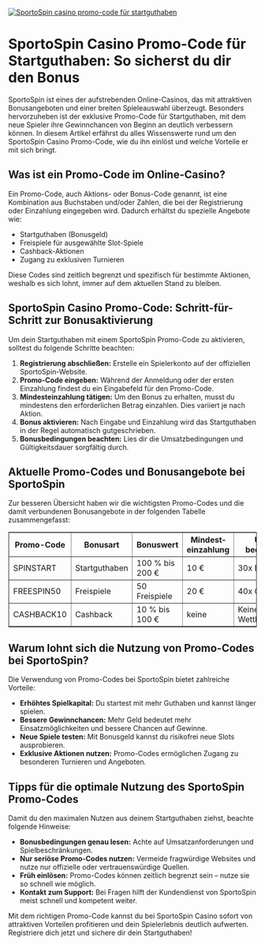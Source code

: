 [![SportoSpin casino promo-code für startguthaben](https://123-caf.pages.dev/gitsignup.png)](https://vrmoo.ru/Bt82HjjY)

<h1>SportoSpin Casino Promo-Code für Startguthaben: So sicherst du dir den Bonus</h1>  <p>SportoSpin ist eines der aufstrebenden Online-Casinos, das mit attraktiven Bonusangeboten und einer breiten Spieleauswahl überzeugt. Besonders hervorzuheben ist der exklusive Promo-Code für Startguthaben, mit dem neue Spieler ihre Gewinnchancen von Beginn an deutlich verbessern können. In diesem Artikel erfährst du alles Wissenswerte rund um den SportoSpin Casino Promo-Code, wie du ihn einlöst und welche Vorteile er mit sich bringt.</p>  <h2>Was ist ein Promo-Code im Online-Casino?</h2>  <p>Ein Promo-Code, auch Aktions- oder Bonus-Code genannt, ist eine Kombination aus Buchstaben und/oder Zahlen, die bei der Registrierung oder Einzahlung eingegeben wird. Dadurch erhältst du spezielle Angebote wie:</p>  <ul>   <li>Startguthaben (Bonusgeld)</li>   <li>Freispiele für ausgewählte Slot-Spiele</li>   <li>Cashback-Aktionen</li>   <li>Zugang zu exklusiven Turnieren</li> </ul>  <p>Diese Codes sind zeitlich begrenzt und spezifisch für bestimmte Aktionen, weshalb es sich lohnt, immer auf dem aktuellen Stand zu bleiben.</p>  <h2>SportoSpin Casino Promo-Code: Schritt-für-Schritt zur Bonusaktivierung</h2>  <p>Um dein Startguthaben mit einem SportoSpin Promo-Code zu aktivieren, solltest du folgende Schritte beachten:</p>  <ol>   <li><strong>Registrierung abschließen:</strong> Erstelle ein Spielerkonto auf der offiziellen SportoSpin-Website.</li>   <li><strong>Promo-Code eingeben:</strong> Während der Anmeldung oder der ersten Einzahlung findest du ein Eingabefeld für den Promo-Code.</li>   <li><strong>Mindesteinzahlung tätigen:</strong> Um den Bonus zu erhalten, musst du mindestens den erforderlichen Betrag einzahlen. Dies variiert je nach Aktion.</li>   <li><strong>Bonus aktivieren:</strong> Nach Eingabe und Einzahlung wird das Startguthaben in der Regel automatisch gutgeschrieben.</li>   <li><strong>Bonusbedingungen beachten:</strong> Lies dir die Umsatzbedingungen und Gültigkeitsdauer sorgfältig durch.</li> </ol>  <h2>Aktuelle Promo-Codes und Bonusangebote bei SportoSpin</h2>  <p>Zur besseren Übersicht haben wir die wichtigsten Promo-Codes und die damit verbundenen Bonusangebote in der folgenden Tabelle zusammengefasst:</p>  <table border="1" cellpadding="8" cellspacing="0" style="border-collapse: collapse; width: 100%;">   <thead>     <tr>       <th>Promo-Code</th>       <th>Bonusart</th>       <th>Bonuswert</th>       <th>Mindest­einzahlung</th>       <th>Umsatz­bedingungen</th>       <th>Gültigkeit</th>     </tr>   </thead>   <tbody>     <tr>       <td>SPINSTART</td>       <td>Startguthaben</td>       <td>100 % bis 200 €</td>       <td>10 €</td>       <td>30x Bonusbetrag</td>       <td>30 Tage</td>     </tr>     <tr>       <td>FREESPIN50</td>       <td>Freispiele</td>       <td>50 Freispiele</td>       <td>20 €</td>       <td>40x Gewinne</td>       <td>7 Tage</td>     </tr>     <tr>       <td>CASHBACK10</td>       <td>Cashback</td>       <td>10 % bis 100 €</td>       <td>keine</td>       <td>Keine Wettbedingungen</td>       <td>Auf Wochenbasis</td>     </tr>   </tbody> </table>  <h2>Warum lohnt sich die Nutzung von Promo-Codes bei SportoSpin?</h2>  <p>Die Verwendung von Promo-Codes bei SportoSpin bietet zahlreiche Vorteile:</p>  <ul>   <li><strong>Erhöhtes Spielkapital:</strong> Du startest mit mehr Guthaben und kannst länger spielen.</li>   <li><strong>Bessere Gewinnchancen:</strong> Mehr Geld bedeutet mehr Einsatzmöglichkeiten und bessere Chancen auf Gewinne.</li>   <li><strong>Neue Spiele testen:</strong> Mit Bonusgeld kannst du risikofrei neue Slots ausprobieren.</li>   <li><strong>Exklusive Aktionen nutzen:</strong> Promo-Codes ermöglichen Zugang zu besonderen Turnieren und Angeboten.</li> </ul>  <h2>Tipps für die optimale Nutzung des SportoSpin Promo-Codes</h2>  <p>Damit du den maximalen Nutzen aus deinem Startguthaben ziehst, beachte folgende Hinweise:</p>  <ul>   <li><strong>Bonusbedingungen genau lesen:</strong> Achte auf Umsatzanforderungen und Spielbeschränkungen.</li>   <li><strong>Nur seriöse Promo-Codes nutzen:</strong> Vermeide fragwürdige Websites und nutze nur offizielle oder vertrauenswürdige Quellen.</li>   <li><strong>Früh einlösen:</strong> Promo-Codes können zeitlich begrenzt sein – nutze sie so schnell wie möglich.</li>   <li><strong>Kontakt zum Support:</strong> Bei Fragen hilft der Kundendienst von SportoSpin meist schnell und kompetent weiter.</li> </ul>  <p>Mit dem richtigen Promo-Code kannst du bei SportoSpin Casino sofort von attraktiven Vorteilen profitieren und dein Spielerlebnis deutlich aufwerten. Registriere dich jetzt und sichere dir dein Startguthaben!</p>